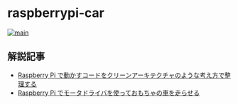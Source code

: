 # raspberrypi-car

[![main](https://github.com/os1ma/raspberrypi-car/actions/workflows/main.yaml/badge.svg?branch=main)](https://github.com/os1ma/raspberrypi-car/actions/workflows/main.yaml)

## 解説記事

- [Raspberry Pi で動かすコードをクリーンアーキテクチャのような考え方で整理する](https://www.kanzennirikaisita.com/posts/raspberrypi-clean-architecture)
- [Raspberry Pi でモータドライバを使っておもちゃの車を走らせる](https://www.kanzennirikaisita.com/posts/raspberrypi-motordriver)
